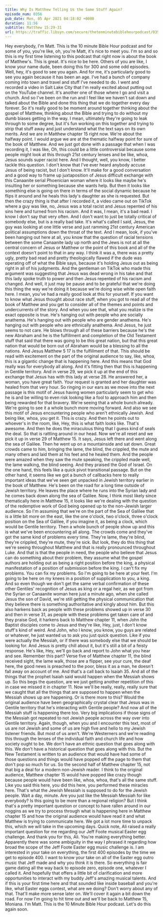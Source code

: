 ```yaml
---
title: Why Is Matthew Telling Us the Same Stuff Again?
episode_num: 0356
pub_date: Mon, 05 Apr 2021 04:18:02 +0000
duration: 11:56
subtitle: Matthew 15:29-31
url: https://traffic.libsyn.com/secure/thetenminutebiblehourpodcast/0356_-_Why_Is_Matthew_Telling_Us_the_Same_Stuff_Again.mp3
---
```


 Hey everybody, I'm Matt. This is the 10 minute Bible Hour podcast and for some of you, you're like, oh, you're Matt, it's nice to meet you. I'm so and so this is my first time listening to this podcast that right now is about the book of Matthew's. This is great. It's nice to be here. Others of you are like, I know your name dude, been doing this for 300 and some odd episodes. Well, hey, it's good to see you again. And for me, it's particularly good to see you again because it has been an age. I've had a bunch of company coming into town and travel and stuff I've needed to do. I went and recorded a video in Salt Lake City that I'm really excited about putting out on the YouTube channel. It's another one of those where I go and visit a church. And so I've been on the run and I feel like we haven't sat down and talked about the Bible and done this thing that we do together every day forever. So it's really good to be moment around together thinking about the gospel of Matthew, thinking about the Bible and trying to do without my dumb biases getting in the way. I mean, ultimately they're going to leak through to some degree, but it's fun working on this together and trying to strip that stuff away and just understand what the text says on its own merits. And we are in Matthew chapter 15 right now. We're about the halfway point. I would argue we are at the thematic halfway point for sure of the book of Matthew. And we just got done with a passage that when I was recording it, I was like, Oh, this could be a little controversial because some people might look at this through 21st century lenses and be like, whoa, Jesus sounds super racist here. And I thought, well, you know, I better tackle this question. I don't know that I've ever heard anybody accuse Jesus of being racist, but I don't know. It'll make for a good conversation and a good way to frame up juxtaposition of Jesus difficult exchange with this Canaanite serial Phoenician woman where it looks like maybe he's insulting her or something because she wants help. But then it looks like something else is going on there in terms of the social dynamic because he flips it around and he heals this lady's daughter as she is requested. But then the crazy thing is that after I recorded it, a video came out on TikTok where a guy was like, no, Jesus was a total racist and Jesus repented of his sins here and turned from his racism. And it was, I mean, it's a bad read. I know I don't say that very often. And I don't want to just be totally critical of somebody else, but is a really bad take. It's what's called I said, Jesus, the guy was looking at one little verse and just ramming 21st century American political assumptions down the throat of the text. And I mean, look, if you've been hanging out here at all, you know that the question of racial tensions between the some Canaanite lady up north and the Jews is not at all the central concern of Jesus or Matthew or the point of this book and all of the context doesn't point to that in any way. I think it was a, there was a pretty ugly, pretty bad read and pretty theologically flawed if the dude was operating off of what the Bible says, because it's holding Jesus out as being right in all of his judgments. And the gentleman on TikTok who made this argument was suggesting that Jesus was dead wrong in his take and that this lady spoke truth to power and then Jesus repented of his racism and changed. And well, it just may be pause and to be grateful that we're doing this thing the way we're doing it because we're doing wise white open faith here. I mean, you've had a really good look at this for yourself. If you want to know what Jesus thought about race stuff, when you got to read all of the book of Matthew and you get to consider all of the themes and points and undercurrents of the story. And when you see that, what you realize is the exact opposite is true. He's hanging out with people who are socially anathema. He's hanging out with people who are gender anathema. He's hanging out with people who are ethnically anathema. And Jesus, he just seems to not care. He blows through all of these barriers because he's the new Abraham and he is the fulfillment and completion of the Old Testament stuff that said that there was going to be this great nation, but that this great nation that would be born out of Abraham would be a blessing to all the nations. And Jesus Matthew 5 17 is the fulfillment of that. This should be read with excitement on the part of the original audience to say, like, whoa, this is a gigantic change that is happening here. And this means that God really was for everybody all along. And it's fitting then that this is happening in Gentile territory. And in verse 29, we pick it up at the end of this exchange that Jesus has with this lady at verse 28. He answered her, a woman, you have great faith. Your request is granted and her daughter was healed from that very hour. So ringing in our ears as we move into the next passage is this motif of Jesus having women particularly seem to get who he is and be willing to even risk looking like a fool to approach him and then being rewarded for that bravery. We're seeing that a whole bunch already. We're going to see it a whole bunch more moving forward. And also we see this motif of Jesus encountering people who aren't ethnically Jewish. And being like, whoa, you get it. This is crazy. And then he points out to whoever's in the room, like, Hey, this is what faith looks like. That's awesome. And then he does the miraculous thing that I guess kind of seals the deal. So that is rattling around in our head. Now we're all reset and we pick it up in verse 29 of Matthew 15. It says, Jesus left there and went along the sea of Galilee. Then he went up on a mountainside and sat down. Great crowds came to him, bringing the lame, the blind, the crippled, the mute and many others and laid them at his feet and he healed them. And the people were amazed when they saw the mute speaking, the crippled made well, the lame walking, the blind seeing. And they praised the God of Israel. On the one hand, this feels like a quick pivot transitional passage. But on the other hand, it seems like we got a bunch of callbacks here to really important ideas that we've seen get unpacked in Jewish territory earlier in the book of Matthew. He's been on the road for a long time outside of Jewish territory. He leaves the place where he runs into the Syrian lady and he comes back down along the sea of Galilee. Now, I think most likely since thematically here in Matthew 15, it looks like we're dealing with the question of the redemptive work of God being opened up to the non-Jewish larger audience. So I'm assuming that we're on the part of the Sea of Galilee that is a little bit more on the east, like the one o'clock, two o'clock, three o'clock position on the Sea of Galilee, if you imagine it, as being a clock, which would be Gentile territory. Then a whole bunch of people show up and this is what we've been encountering all along. The crowds come and they've got the same kind of problems every time. They're lame, they're blind, they're crippled, they're mute, they're sick. But look, they do this thing that we're seeing throughout Matthew and that is really pronounced throughout Luke. And that is that the people in need, the people who believe that Jesus can do something about their problem, they assume what the gospel authors are holding out as being a right position before the king, a physical manifestation of a position of submission before the king. I can't fix my problems. You can fix my problems. So I'm going to be here at your feet. I'm going to be here on my knees in a position of supplication to you, a king. And so even though we don't get the same verbal confirmation of these other Gentiles' recognition of Jesus as king or a regal heir, as we got from the Syrian or Canaanite woman here just a minute ago, when she called Jesus the son of David, we're still getting the physical communication that they believe there is something authoritative and kingly about him. But this also harkens back as people with these problems showed up in verse 30 and then in verse 31, as people with these problems get taken care of and they praise God, it harkens back to Matthew chapter 11, when John the Baptist disciples come to Jesus and they're like, Hey, just, I don't know stuff's kind of weird. And John, who I know, you know, you guys are related or whatever, he just wanted us to ask you just quick question. Like if you were actually the Messiah, or if there was somebody else that we should be looking for. And Jesus is pretty chill about it, but it's still a bit of a feisty response. He's like, Hey, we'll go back and report to John what you hear and see. Remember this part? Verse five of Matthew chapter 11, the blind received sight, the lame walk, those are a flipper, see your cure, the deaf here, the good news is preached to the poor, bless it as a man, he doesn't fall away on account of me. And that's a call back to Isaiah 35. And all of the things that the prophet Isaiah said would happen when the Messiah shows up. So this begs the question, are we just getting another repetition of this in case we missed it in chapter 11. Now we'll be really, really, really sure that we caught that all the things that are supposed to happen when the Messiah shows up are happening. Or is there more to this? Would the original audience have been geographically crystal clear that Jesus was in Gentile territory that he's interacting with Gentile people? And now all of the Messiah stuff is happening there too. Very big implications if those signs of the Messiah got repeated to not Jewish people across the way over into Gentile territory. Again, though, when you and I encounter this text, most of us are not Jewish and some of us are high five and hello to my Jewish listener friends. But most of us aren't. We're Westerners and we're reading this through the lenses of the individual faith and church life and how society ought to be. We don't have an ethnic question that goes along with this. We don't have a historical question that goes along with this. But the New Testament is written to an audience that would have had some of those questions and things would have popped off the page to them that don't pop so much for us. So the second half of Matthew chapter 15, not that big a deal for a modern non-Jewish reader. I think to the original audience, Matthew chapter 15 would have popped like crazy though because people would have been like, whoa, whoa, that's all the same stuff. Like you said this here, you did this here, you performed these miracles here. That's what the Jewish Messiah is supposed to do for the Jewish people. Wait a day, minute. Are you just like the Messiah Messiah for like everybody? Is this going to be more than a regional religion? But I think that's a pretty important question or concept to have rallen around in our noggins as we try to process through what is happening here in Matthew chapter 15 and how the original audience would have read it and what Matthew is trying to communicate here. We got a lot more time to unpack this, which we will take in the upcoming days. Quick note, Ali raised a really important question for me regarding our Jeff Foote musical Easter egg challenge. And thank you for this, Ali. You're making everything better. Apparently there was some ambiguity in the way I phrased it regarding how broad the scope of the Jeff Foote Easter egg music challenge is. I am interested in your take on everything, the first 400 episodes by the time we get to episode 400. I want to know your take on all of the Easter egg outro music that Jeff made and why you think it is there. So everything is fair game dating all the way back to episode zero, episode one, whatever I called it. And hopefully that offers a little bit of clarification and more opportunities to interact with my buddy Jeff's amazing musical talents. And if this is your first time here and that sounded like inside baseball and you're like, what Easter eggs contest, what are we doing? Don't worry about any of that. That'll make more sense later on. We'll cover it again a bit down the road. For now I'm going to hit time out and we'll be back to Matthew 15, Moniana. I'm Matt. This is the 10 Minute Bible Hour podcast. Let's do this again soon.